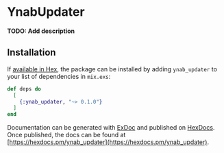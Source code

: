 # YnabUpdater

**TODO: Add description**

## Installation

If [available in Hex](https://hex.pm/docs/publish), the package can be installed
by adding `ynab_updater` to your list of dependencies in `mix.exs`:

```elixir
def deps do
  [
    {:ynab_updater, "~> 0.1.0"}
  ]
end
```

Documentation can be generated with [ExDoc](https://github.com/elixir-lang/ex_doc)
and published on [HexDocs](https://hexdocs.pm). Once published, the docs can
be found at [https://hexdocs.pm/ynab_updater](https://hexdocs.pm/ynab_updater).

